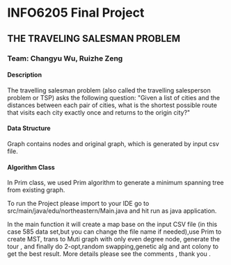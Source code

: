 # INFO6205 Final Project
## THE TRAVELING SALESMAN PROBLEM

### Team: Changyu Wu, Ruizhe Zeng

#### Description
The travelling salesman problem (also called the travelling salesperson problem or TSP) asks the following question: "Given a list of cities and the distances between each pair of cities, what is the shortest possible route that visits each city exactly once and returns to the origin city?"

#### Data Structure
Graph contains nodes and original graph, which is generated by input csv file.

#### Algorithm Class
In Prim class, we used Prim algorithm to generate a minimum spanning tree from existing graph.

To run the Project please import to your IDE go to src/main/java/edu/northeastern/Main.java and hit run as java application. 

In the main function it will create a map base on the input CSV file (in this case 585 data set,but you can change the file name if needed),use Prim to create MST, trans to Muti graph with only even degree node, generate the tour , and finally do 2-opt,random swapping,genetic alg and ant colony to get the best result. More details please see the comments , thank you .


